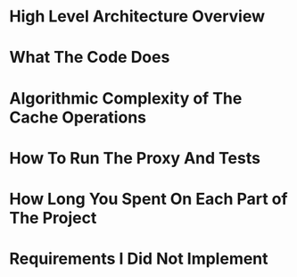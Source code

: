 # High Level Architecture Overview



# What The Code Does

# Algorithmic Complexity of The Cache Operations

# How To Run The Proxy And Tests

# How Long You Spent On Each Part of The Project

# Requirements I Did Not Implement
